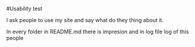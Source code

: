 #Usability test

I ask people to use my site and say what do they thing about it.

In every folder in README.md there is impresion and in log file log of this people
